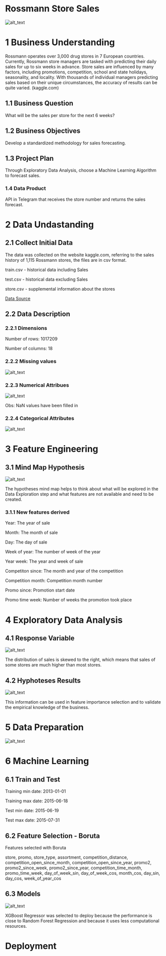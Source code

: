 # Rossmann Store Sales
![alt_text](storytelling/img/rossmann_store.jpeg)

# 1 Business Understanding
Rossmann operates over 3,000 drug stores in 7 European countries. Currently, Rossmann store managers are tasked with predicting their daily sales for up to six weeks in advance. Store sales are influenced by many factors, including promotions, competition, school and state holidays, seasonality, and locality. 
With thousands of individual managers predicting sales based on their unique circumstances, the accuracy of results can be quite varied. (kaggle.com)


## 1.1 Business Question

What will be the sales per store for the next 6 weeks?

## 1.2 Business Objectives

Develop a standardized methodology for sales forecasting.

## 1.3 Project Plan

Through Exploratory Data Analysis, choose a Machine Learning Algorithm to forecast sales.

### 1.4 Data Product

API in Telegram that receives the store number and returns the sales forecast.
   
# 2 Data Undastanding
## 2.1 Collect Initial Data

The data was collected on the website kaggle.com, referring to the sales history of 1,115 Rossmann stores, the files are in csv format.

train.csv - historical data including Sales

test.csv - historical data excluding Sales

store.csv - supplemental information about the stores

<a href="https://www.kaggle.com/c/rossmann-store-sales/data" target="_blank">Data Source</a>
 
## 2.2 Data Description

### 2.2.1 Dimensions

Number of rows: 1017209

Number of columns: 18 

### 2.2.2 Missing values

![alt_text](storytelling/img/missing.png)

### 2.2.3 Numerical Attribues

![alt_text](storytelling/img/numerical_attributes.png)

Obs: NaN values have been filled in

### 2.2.4 Categorical Attributes

![alt_text](storytelling/img/categorical_attributes.png)

# 3 Feature Engineering
## 3.1 Mind Map Hypothesis

![alt_text](storytelling/img/mapa_mental_hipotesis.png)

The hypotheses mind map helps to think about what will be explored in the Data Exploration step and what features are not available and need to be created.

### 3.1.1 New features derived

Year: The year of sale

Month: The month of sale 

Day: The day of sale

Week of year: The number of week of the year

Year week: The year and week of sale

Competiton since: The month and year of the competition

Competition month: Competition month number

Promo since: Promotion start date

Promo time week: Number of weeks the promotion took place


# 4 Exploratory Data Analysis
## 4.1 Response Variable
![alt_text](storytelling/img/distribuicao_vendas.png)

The distribution of sales is skewed to the right, which means that sales of some stores are much higher than most stores.

## 4.2 Hyphoteses Results

![alt_text](storytelling/img/sumario_hipoteses.png)

This information can be used in feature importance selection and to validate the empirical knowledge of the business.

# 5 Data Preparation

![alt_text](storytelling/img/modeling_summary.png)

# 6 Machine Learning
## 6.1 Train and Test

Training min date: 2013-01-01

Training max date: 2015-06-18

Test min date: 2015-06-19

Test max date: 2015-07-31
## 6.2 Feature Selection - Boruta

Features selected with Boruta

store, promo, store_type, assortment, competition_distance, competition_open_since_month,  competition_open_since_year, promo2, promo2_since_week, promo2_since_year, competition_time_month, promo_time_week, day_of_week_sin, day_of_week_cos, month_cos, day_sin, day_cos, week_of_year_cos

## 6.3 Models
![alt_text](storytelling/img/models_real_performance.png)

XGBoost Regressor was selected to deploy because the performance is close to Random Forest Regression and because it uses less computational resources.

# Deployment
